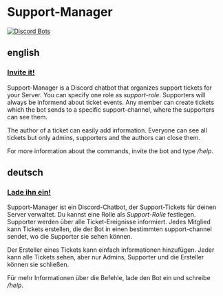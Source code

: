 # Support-Manager

[![Discord Bots](https://discordbots.org/api/widget/360801859461447700.png)](https://discordbots.org/bot/360801859461447700)

## english
### [Invite it!](https://discordapp.com/oauth2/authorize?client_id=360801859461447700&scope=bot&permissions=19456)

Support-Manager is a Discord chatbot that organizes support tickets for your Server.
You can specify one role as *support-role*. Supporters will always be informend about ticket events.
Any member can create tickets which the bot sends to a specific support-channel, where the supporters can see them.

The author of a ticket can easily add information.
Everyone can see all tickets but only admins, supporters and the authors can close them.

For more information about the commands, invite the bot and type */help*.

## deutsch
### [Lade ihn ein!](https://discordapp.com/oauth2/authorize?client_id=360801859461447700&scope=bot&permissions=19456)

Support-Manager ist ein Discord-Chatbot, der Support-Tickets für deinen Server verwaltet.
Du kannst eine Rolle als *Support-Rolle* festlegen. Supporter werden über alle Ticket-Ereignisse informiert.
Jedes Mitglied kann Tickets erstellen, die der Bot in einen bestimmten support-channel sendet,
wo die Supporter sie sehen können.

Der Ersteller eines Tickets kann einfach informationen hinzufügen.
Jeder kann alle Tickets sehen, aber nur Admins, Supporter und die Ersteller können sie schließen.

Für mehr Informationen über die Befehle, lade den Bot ein und schreibe */help*.

